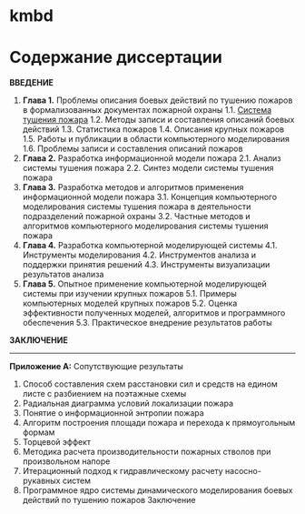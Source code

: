 # kmbd
# Содержание диссертации

**ВВЕДЕНИЕ**
1. **Глава 1.** Проблемы описания боевых действий по тушению пожаров в формализованных документах пожарной охраны
    1.1. [Система тушения пожара](https://github.com/Obsidian-pb/kmbd/blob/main/1/Система%20тушения%20пожара.md)
    1.2. Методы записи и составления описаний боевых действий
    1.3. Статистика пожаров
    1.4. Описания крупных пожаров
    1.5. Работы и публикации в области компьютерного моделирования
    1.6. Проблемы записи и составления описаний пожаров
2. **Глава 2.** Разработка информационной модели пожара
    2.1. Анализ системы тушения пожара
    2.2. Синтез модели системы тушения пожара
3. **Глава 3.** Разработка методов и алгоритмов применения информационной модели пожара
    3.1. Концепция компьютерного моделирования системы тушения пожара в деятельности подразделений пожарной охраны
    3.2. Частные методов и алгоритмов компьютерного моделирования системы тушения пожара
4. **Глава 4.** Разработка компьютерной моделирующей системы
    4.1. Инструменты моделирования
    4.2. Инструментов анализа и поддержки принятия решений
    4.3. Инструменты визуализации результатов анализа
5. **Глава 5.** Опытное применение компьютерной моделирующей системы при изучении крупных пожаров
    5.1. Примеры компьютерных моделей крупных пожаров
    5.2. Оценка эффективности  полученных моделей, алгоритмов и программного обеспечения
    5.3. Практическое внедрение результатов работы

**ЗАКЛЮЧЕНИЕ**

---

**Приложение А:** Сопутствующие результаты
1. Способ составления схем расстановки сил и средств на едином листе с разбиением на поэтажные схемы
2. Радиальная диаграмма условий локализации пожара
3. Понятие о информационной энтропии пожара
4. Алгоритм построения площади пожара и перехода к прямоугольным формам
5. Торцевой эффект
6. Методика расчета производительности пожарных стволов при произвольном напоре
7. Итерационный подход к гидравлическому расчету насосно-рукавных систем
8. Программное ядро системы динамического моделирования боевых действий по тушению пожаров
Заключение

